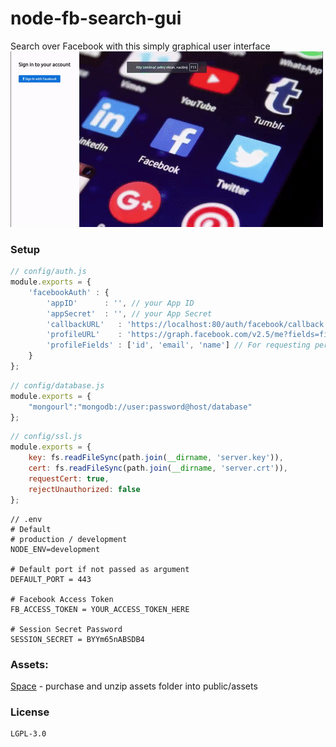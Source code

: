 # node-fb-search-gui
Search over Facebook with this simply graphical user interface
![Preview](preview.gif)


### Setup
```js
// config/auth.js
module.exports = {
    'facebookAuth' : {
        'appID'      : '', // your App ID
        'appSecret'  : '', // your App Secret
        'callbackURL'   : 'https://localhost:80/auth/facebook/callback',
        'profileURL'    : 'https://graph.facebook.com/v2.5/me?fields=first_name,last_name,email',
        'profileFields' : ['id', 'email', 'name'] // For requesting permissions from Facebook API
    }
};
```

```js
// config/database.js
module.exports = {
    "mongourl":"mongodb://user:password@host/database"
};
```

```js
// config/ssl.js
module.exports = {
    key: fs.readFileSync(path.join(__dirname, 'server.key')),
    cert: fs.readFileSync(path.join(__dirname, 'server.crt')),
    requestCert: true,
    rejectUnauthorized: false
};
```

```
// .env
# Default
# production / development
NODE_ENV=development

# Default port if not passed as argument
DEFAULT_PORT = 443

# Facebook Access Token
FB_ACCESS_TOKEN = YOUR_ACCESS_TOKEN_HERE

# Session Secret Password
SESSION_SECRET = BYYm65nABSDB4
```

### Assets:
[Space](https://elements.envato.com/space-responsive-admin-dashboard-template-A9REUB) - purchase and unzip assets folder into public/assets

### License
```
LGPL-3.0
```
